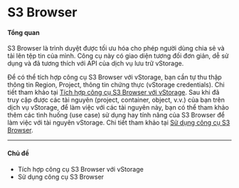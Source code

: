 # S3 Browser

#### Tổng quan <a href="#s3browser-tongquan" id="s3browser-tongquan"></a>

S3 Browser là trình duyệt được tối ưu hóa cho phép người dùng chia sẻ và tải lên tệp tin của mình. Công cụ này có giao diện tương đối đơn giản, dễ sử dụng và đã tương thích với API của dịch vụ lưu trữ vStorage.&#x20;

Để có thể tích hợp công cụ S3 Browser với vStorage, bạn cần tự thu thập thông tin Region, Project, thông tin chứng thực (vStorage credentials). Chi tiết tham khảo tại [Tích hợp công cụ S3 Browser với vStorage](tich-hop-cong-cu-s3-browser-voi-vstorage.md). Sau khi đã truy cập được các tài nguyên (project, container, object, v.v.) của bạn trên dịch vụ vStorage, để làm việc với các tài nguyên này, bạn có thể tham khảo thêm các tình huống (use case) sử dụng hay tính năng của S3 Browser để làm việc với tài nguyên vStorage. Chi tiết tham khảo tại [Sử dụng công cụ S3 Browser](su-dung-cong-cu-s3-browser.md).

***

#### Chủ đề <a href="#s3browser-chude" id="s3browser-chude"></a>

* Tích hợp công cụ S3 Browser với vStorage
* Sử dụng công cụ S3 Browser
